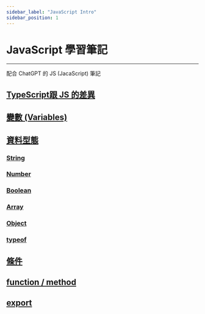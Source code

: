 ```yaml
---
sidebar_label: "JavaScript Intro"
sidebar_position: 1
---
```



# JavaScript 學習筆記

---

配合 ChatGPT 的 JS (JacaScript) 筆記

## [TypeScript跟 JS 的差異](/my-note/docs/JavaScript/JSNote2)

## [變數 (Variables)](/my-note/docs/JavaScript/JSNote3)

## [資料型態](/my-note/docs/JavaScript/JSNote4)

### [String](/my-note/docs/JavaScript/types/JSNote5)

### [Number](/my-note/docs/JavaScript/types/JSNote6)

### [Boolean](/my-note/docs/JavaScript/types/JSNote7)

### [Array](/my-note/docs/JavaScript/types/JSNote8)

### [Object](/my-note/docs/JavaScript/types/JSNote9)

### [typeof](/my-note/docs/JavaScript/types/JSNote10)

## [條件](/my-note/docs/JavaScript/JSNote11)

## [function / method](/my-note/docs/JavaScript/JSNote12)

## [export](/my-note/docs/JavaScript/JSNote13)